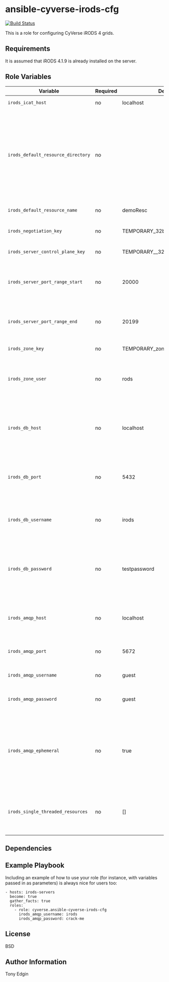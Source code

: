 ansible-cyverse-irods-cfg
=========================
[![Build Status](https://travis-ci.org/CyVerse-Ansible/ansible-cyverse-irods-cfg.svg?branch=master)](https://travis-ci.org/CyVerse-Ansible/ansible-cyverse-irods-cfg)

This is a role for configuring CyVerse iRODS 4 grids.


Requirements
------------

It is assumed that iRODS 4.1.9 is already installed on the server.

Role Variables
--------------

Variable                           | Required | Default                          | Choices | Comments
---------------------------------- | -------- | -------------------------------- | ------- | --------
`irods_icat_host`                  | no       | localhost                        |         | the FQDN of the IES
`irods_default_resource_directory` | no       |                                  |         | the absolute path to the vault on the resource server being configured (N/A when configuring IES and it doesn't host a resource)
`irods_default_resource_name`      | no       | demoResc                         |         | the name of the default resource
`irods_negotiation_key`            | no       | TEMPORARY_32byte_negotiation_key |         | the negotiation key
`irods_server_control_plane_key`   | no       | TEMPORARY__32byte_ctrl_plane_key |         | the server control plane key
`irods_server_port_range_start`    | no       | 20000                            |         | the first address in the range of auxillary TCP and UDP ports
`irods_server_port_range_end`      | no       | 20199                            |         | the last address in the range of auxillary TCP and UDP ports
`irods_zone_key`                   | no       | TEMPORARY_zone_key               |         | the zone key
`irods_zone_user`                  | no       | rods                             |         | the rodsadmin user to be used by the server being configured
`irods_db_host`                    | no       | localhost                        |         | the FQDN of the DBMS hosting the ICAT (N/A for non-IES resource servers)
`irods_db_port`                    | no       | 5432                             |         | the port the DBMS listens on (N/A for non-IES resource servers)
`irods_db_username`                | no       | irods                            |         | the DBMS user iRODS uses (N/A for non-IES resource servers)
`irods_db_password`                | no       | testpassword                     |         | the password for the DBMS user iRODS uses (N/A for non-IES resource servers)
`irods_amqp_host`                  | no       | localhost                        |         | the FQDN of the AMQP broker iRODS publishes to
`irods_amqp_port`                  | no       | 5672                             |         | the port the AMQP broker listens on
`irods_amqp_username`              | no       | guest                            |         | the AMQP user iRODS user
`irods_amqp_password`              | no       | guest                            |         | the password for the AMQP user
`irods_amqp_ephemeral`             | no       | true                             |         | whether or not the `irods` AMQP exchange will persist when iRODS disconnects from the AMQP broker
`irods_single_threaded_resources`  | no       | []                               |         | a list of resources that only support single threaded transfers


Dependencies
------------

Example Playbook
----------------

Including an example of how to use your role (for instance, with variables passed in as parameters) is always nice for users too:

```
- hosts: irods-servers
  become: true
  gather_facts: true
  roles:
    - role: cyverse.ansible-cyverse-irods-cfg
      irods_amqp_username: irods
      irods_amqp_password: crack-me
```           

License
-------

BSD

Author Information
------------------

Tony Edgin
